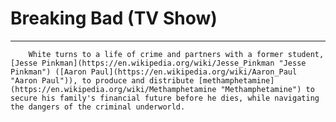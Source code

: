 # Breaking Bad (TV Show) 

-----

        White turns to a life of crime and partners with a former student, [Jesse Pinkman](https://en.wikipedia.org/wiki/Jesse_Pinkman "Jesse Pinkman") ([Aaron Paul](https://en.wikipedia.org/wiki/Aaron_Paul "Aaron Paul")), to produce and distribute [methamphetamine](https://en.wikipedia.org/wiki/Methamphetamine "Methamphetamine") to secure his family's financial future before he dies, while navigating the dangers of the criminal underworld.